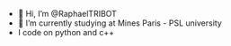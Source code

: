 - 👋 Hi, I’m @RaphaelTRIBOT
- 🌱 I’m currently studying at Mines Paris - PSL university
- I code on python and c++
